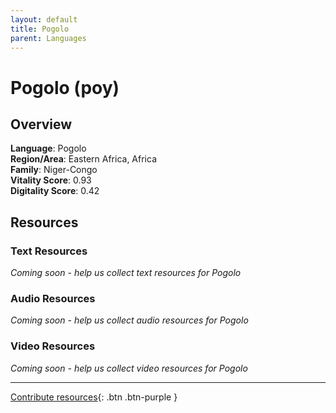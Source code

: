 ```yaml
---
layout: default
title: Pogolo
parent: Languages
---
```


# Pogolo (poy)

## Overview

**Language**: Pogolo  
**Region/Area**: Eastern Africa, Africa  
**Family**: Niger-Congo  
**Vitality Score**: 0.93  
**Digitality Score**: 0.42  

## Resources

### Text Resources
*Coming soon - help us collect text resources for Pogolo*

### Audio Resources
*Coming soon - help us collect audio resources for Pogolo*

### Video Resources
*Coming soon - help us collect video resources for Pogolo*

---

[Contribute resources](https://fairtrain.github.io/){: .btn .btn-purple }
